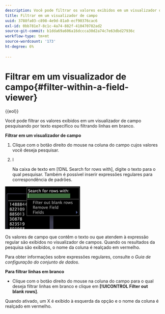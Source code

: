 ```yaml
---
description: Você pode filtrar os valores exibidos em um visualizador de campo pesquisando por texto específico ou filtrando linhas em branco.
title: Filtrar em um visualizador de campo
uuid: 3788fa03-c898-4e9d-81a0-ecf90376cac6
exl-id: 0bb781e7-8c1c-4a74-882f-410470782ad2
source-git-commit: b1dda69a606a16dccca30d2a74c7e63dbd27936c
workflow-type: tm+mt
source-wordcount: '173'
ht-degree: 6%

---
```


# Filtrar em um visualizador de campo{#filter-within-a-field-viewer}

{{eol}}

Você pode filtrar os valores exibidos em um visualizador de campo pesquisando por texto específico ou filtrando linhas em branco.

**Filtrar em um visualizador de campo**

1. Clique com o botão direito do mouse na coluna do campo cujos valores você deseja pesquisar.
1. I

   Na caixa de texto em [!DNL Search for rows with], digite o texto para o qual pesquisar. Também é possível inserir expressões regulares para correspondência de padrões.

![](assets/vis_FieldViewer_Search.png)

Os valores de campo que contêm o texto ou que atendem à expressão regular são exibidos no visualizador de campos. Quando os resultados da pesquisa são exibidos, o nome da coluna é realçado em vermelho.

Para obter informações sobre expressões regulares, consulte o *Guia de configuração do conjunto de dados*.

**Para filtrar linhas em branco**

* Clique com o botão direito do mouse na coluna do campo para o qual deseja filtrar linhas em branco e clique em **[!UICONTROL Filter out blank rows]**.

Quando ativado, um X é exibido à esquerda da opção e o nome da coluna é realçado em vermelho.
